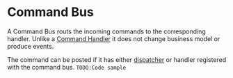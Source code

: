 # Command Bus

A Command Bus routs the incoming commands to the corresponding handler.  Unlike a [Command Handler](./command-handler.md) it does not change business model or produce events.

The command can be posted if it has either [dispatcher](./command-dispatcher.md) or handler registered with the command bus.
`TODO:Code sample` 